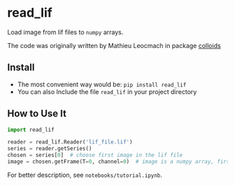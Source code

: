 # read_lif

Load image from lif files to `numpy` arrays.

The code was originally written by Mathieu Leocmach in package [colloids](https://github.com/MathieuLeocmach/colloids)

## Install

- The most convenient way would be: `pip install read_lif`
- You can also Include the file `read_lif` in your project directory

## How to Use It

```python
import read_lif

reader = read_lif.Reader('lif_file.lif')
series = reader.getSeries()
chosen = series[0]  # choose first image in the lif file
image = chosen.getFrame(T=0, channel=0)  # image is a numpy array, first time point & first channel
```

For better description, see `notebooks/tutorial.ipynb`.
